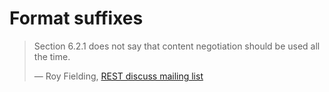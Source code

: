 <a class="github" href="urlpatterns.py"></a>

# Format suffixes

> Section 6.2.1 does not say that content negotiation should be
used all the time.
>
> &mdash; Roy Fielding, [REST discuss mailing list][cite]

[cite]: http://tech.groups.yahoo.com/group/rest-discuss/message/5857

